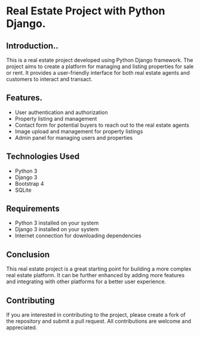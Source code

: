 
# Real Estate Project with Python Django.

## Introduction..
This is a real estate project developed using Python Django framework. The project aims to create a platform for managing and listing properties for sale or rent. It provides a user-friendly interface for both real estate agents and customers to interact and transact.


## Features.
- User authentication and authorization
- Property listing and management
- Contact form for potential buyers to reach out to the real estate agents
- Image upload and management for property listings
- Admin panel for managing users and properties

## Technologies Used
- Python 3
- Django 3
- Bootstrap 4
- SQLite

## Requirements
- Python 3 installed on your system
- Django 3 installed on your system
- Internet connection for downloading dependencies


## Conclusion
This real estate project is a great starting point for building a more complex real estate platform. It can be further enhanced by adding more features and integrating with other platforms for a better user experience.

## Contributing
If you are interested in contributing to the project, please create a fork of the repository and submit a pull request. All contributions are welcome and appreciated.







